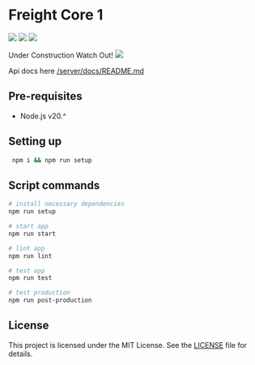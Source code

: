 # Freight Core 1
![](https://github.com/mrepol742/core1/actions/workflows/build.yml/badge.svg)
![](https://wakatime.com/badge/user/8ad4afa2-1a56-40d1-a949-4663473915b6/project/db9d6547-2999-475a-83e2-9355e84a7fcd.svg?style=flat-square)
![](https://wakatime.com/badge/user/8ad4afa2-1a56-40d1-a949-4663473915b6/project/73db9967-f0f0-4322-a0a0-dc4905b18d18.svg?style=flat-square)

Under Construction Watch Out!
![](https://i.pinimg.com/originals/bc/78/ea/bc78ea2aa84a3776d6b54d6a04e9da86.gif)

Api docs here [/server/docs/README.md](/server/docs/README.md)

## Pre-requisites
- Node.js v20.^

## Setting up
```sh
 npm i && npm run setup
```

## Script commands
```sh
# install necessary dependencies
npm run setup

# start app
npm run start

# lint app
npm run lint

# test app
npm run test

# test production
npm run post-production
```

## License

This project is licensed under the MIT License. See the [LICENSE](LICENSE) file for details.